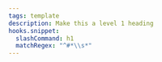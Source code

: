 ```yaml
---
tags: template
description: Make this a level 1 heading
hooks.snippet:
  slashCommand: h1
  matchRegex: "^#*\\s*"
---
```

# 